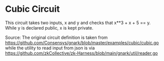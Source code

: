 # Cubic Circuit

This circuit takes two inputs, x and y and checks that x**3 + x + 5 == y. While y is declared public, x is kept private.

Source: The original circuit definition is taken from https://github.com/Consensys/gnark/blob/master/examples/cubic/cubic.go while the utility to read input from json is via https://github.com/zkCollective/zk-Harness/blob/main/gnark/util/reader.go